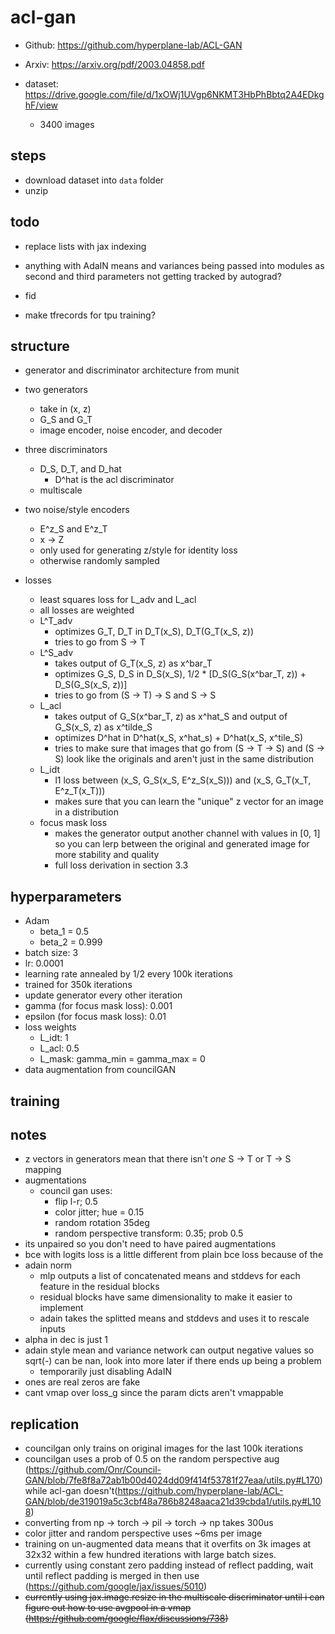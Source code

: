 # acl-gan

- Github: https://github.com/hyperplane-lab/ACL-GAN
- Arxiv: https://arxiv.org/pdf/2003.04858.pdf

- dataset: https://drive.google.com/file/d/1xOWj1UVgp6NKMT3HbPhBbtq2A4EDkghF/view
    - 3400 images

## steps

- download dataset into `data` folder
- unzip

## todo

- replace lists with jax indexing

- anything with AdaIN means and variances being passed into modules as second and third parameters not getting tracked by autograd?

- fid
- make tfrecords for tpu training?

## structure

- generator and discriminator architecture from munit

- two generators
    - take in (x, z)
    - G_S and G_T
    - image encoder, noise encoder, and decoder
- three discriminators
    - D_S, D_T, and D_hat
        - D^hat is the acl discriminator
    - multiscale 
- two noise/style encoders
    - E^z_S and E^z_T
    - x -> Z
    - only used for generating z/style for identity loss
    - otherwise randomly sampled
- losses
    - least squares loss for L_adv and L_acl
    - all losses are weighted
    - L^T_adv
        - optimizes G_T, D_T in D_T(x_S), D_T(G_T(x_S, z))
        - tries to go from S -> T
    - L^S_adv
        - takes output of G_T(x_S, z) as x^bar_T
        - optimizes G_S, D_S in D_S(x_S), 1/2 * [D_S(G_S(x^bar_T, z)) + D_S(G_S(x_S, z))]
        - tries to go from (S -> T) -> S and S -> S
    - L_acl
        - takes output of G_S(x^bar_T, z) as x^hat_S and output of G_S(x_S, z) as x^tilde_S
        - optimizes D^hat in D^hat(x_S, x^hat_s) + D^hat(x_S, x^tile_S)
        - tries to make sure that images that go from (S -> T -> S) and (S -> S) look like the originals and aren't just in the same distribution
    - L_idt
        - l1 loss between (x_S, G_S(x_S, E^z_S(x_S))) and (x_S, G_T(x_T, E^z_T(x_T)))
        - makes sure that you can learn the "unique" z vector for an image in a distribution
    - focus mask loss
        - makes the generator output another channel with values in [0, 1] so you can lerp between the original and generated image for more stability and quality
        - full loss derivation in section 3.3

## hyperparameters

- Adam
    - beta_1 = 0.5
    - beta_2 = 0.999
- batch size: 3
- lr: 0.0001
- learning rate annealed by 1/2 every 100k iterations
- trained for 350k iterations
- update generator every other iteration
- gamma (for focus mask loss): 0.001
- epsilon (for focus mask loss): 0.01
- loss weights
    - L_idt: 1
    - L_acl: 0.5
    - L_mask: gamma_min = gamma_max = 0
- data augmentation from councilGAN

## training

## notes

- z vectors in generators mean that there isn't *one* S -> T or T -> S mapping
- augmentations
    - council gan uses:
        - flip l-r; 0.5
        - color jitter; hue = 0.15
        - random rotation 35deg
        - random perspective transform: 0.35; prob 0.5
- its unpaired so you don't need to have paired augmentations
- bce with logits loss is a little different from plain bce loss because of the 
- adain norm
    - mlp outputs a list of concatenated means and stddevs for each feature in the residual blocks
    - residual blocks have same dimensionality to make it easier to implement
    - adain takes the splitted means and stddevs and uses it to rescale inputs
- alpha in dec is just 1
- adain style mean and variance network can output negative values so sqrt(-) can be nan, look into more later if there ends up being a problem
    - temporarily just disabling AdaIN
- ones are real zeros are fake
- cant vmap over loss_g since the param dicts aren't vmappable

## replication

- councilgan only trains on original images for the last 100k iterations
- councilgan uses a prob of 0.5 on the random perspective aug (https://github.com/Onr/Council-GAN/blob/7fe8f8a72ab1b00d4024dd09f414f53781f27eaa/utils.py#L170) while acl-gan doesn't(https://github.com/hyperplane-lab/ACL-GAN/blob/de319019a5c3cbf48a786b8248aaca21d39cbda1/utils.py#L108)
- converting from np -> torch -> pil -> torch -> np takes 300us
- color jitter and random perspective uses ~6ms per image
- training on un-augmented data means that it overfits on 3k images at 32x32 within a few hundred iterations with large batch sizes.
- currently using constant zero padding instead of reflect padding, wait until reflect padding is merged in then use (https://github.com/google/jax/issues/5010)
- ~~currently using jax.image.resize in the multiscale discriminator until i can figure out how to use avgpool in a vmap (https://github.com/google/flax/discussions/738)~~